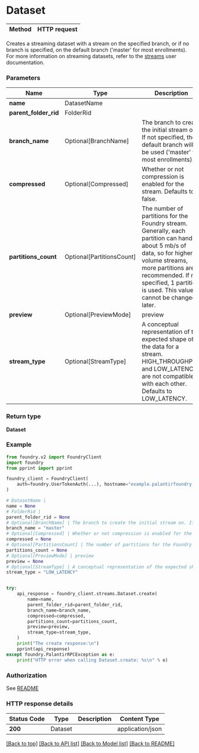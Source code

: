 # Dataset

Method | HTTP request |
------------- | ------------- |

Creates a streaming dataset with a stream on the specified branch, or if no branch is specified, on the
default branch ('master' for most enrollments). For more information on streaming datasets, refer to the
[streams](/docs/foundry/data-integration/streams/) user documentation.


### Parameters

Name | Type | Description  | Notes |
------------- | ------------- | ------------- | ------------- |
**name** | DatasetName |  |  |
**parent_folder_rid** | FolderRid |  |  |
**branch_name** | Optional[BranchName] | The branch to create the initial stream on. If not specified, the default branch will be used ('master' for most enrollments).  | [optional] |
**compressed** | Optional[Compressed] | Whether or not compression is enabled for the stream. Defaults to false.  | [optional] |
**partitions_count** | Optional[PartitionsCount] | The number of partitions for the Foundry stream.  Generally, each partition can handle about 5 mb/s of data, so for higher volume streams, more partitions are recommended.  If not specified, 1 partition is used.  This value cannot be changed later.  | [optional] |
**preview** | Optional[PreviewMode] | preview | [optional] |
**stream_type** | Optional[StreamType] | A conceptual representation of the expected shape of the data for a stream. HIGH_THROUGHPUT and LOW_LATENCY are not compatible with each other. Defaults to LOW_LATENCY.  | [optional] |

### Return type
**Dataset**

### Example

```python
from foundry.v2 import FoundryClient
import foundry
from pprint import pprint

foundry_client = FoundryClient(
    auth=foundry.UserTokenAuth(...), hostname="example.palantirfoundry.com"
)

# DatasetName |
name = None
# FolderRid |
parent_folder_rid = None
# Optional[BranchName] | The branch to create the initial stream on. If not specified, the default branch will be used ('master' for most enrollments).
branch_name = "master"
# Optional[Compressed] | Whether or not compression is enabled for the stream. Defaults to false.
compressed = None
# Optional[PartitionsCount] | The number of partitions for the Foundry stream.  Generally, each partition can handle about 5 mb/s of data, so for higher volume streams, more partitions are recommended.  If not specified, 1 partition is used.  This value cannot be changed later.
partitions_count = None
# Optional[PreviewMode] | preview
preview = None
# Optional[StreamType] | A conceptual representation of the expected shape of the data for a stream. HIGH_THROUGHPUT and LOW_LATENCY are not compatible with each other. Defaults to LOW_LATENCY.
stream_type = "LOW_LATENCY"


try:
    api_response = foundry_client.streams.Dataset.create(
        name=name,
        parent_folder_rid=parent_folder_rid,
        branch_name=branch_name,
        compressed=compressed,
        partitions_count=partitions_count,
        preview=preview,
        stream_type=stream_type,
    )
    print("The create response:\n")
    pprint(api_response)
except foundry.PalantirRPCException as e:
    print("HTTP error when calling Dataset.create: %s\n" % e)

```



### Authorization

See [README](../../../README.md#authorization)

### HTTP response details
| Status Code | Type        | Description | Content Type |
|-------------|-------------|-------------|------------------|
**200** | Dataset  |  | application/json |

[[Back to top]](#) [[Back to API list]](../../../README.md#apis-v2-link) [[Back to Model list]](../../../README.md#models-v2-link) [[Back to README]](../../../README.md)

